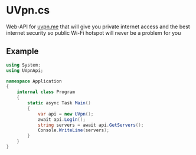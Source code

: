 # UVpn.cs
Web-API for [uvpn.me](https://uvpn.me) that will give you private internet access and the best internet security so public Wi-Fi hotspot will never be a problem for you

## Example
```cs
using System;
using UVpnApi;

namespace Application
{
    internal class Program
    {
        static async Task Main()
        {
            var api = new UVpn();
            await api.Login();
            string servers = await api.GetServers();
            Console.WriteLine(servers);
        }
    }
}
```
